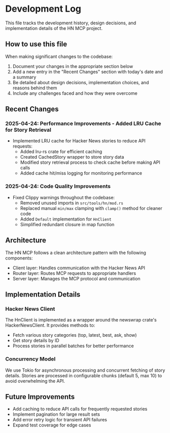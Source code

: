 # Development Log

This file tracks the development history, design decisions, and implementation details of the HN MCP project.

## How to use this file

When making significant changes to the codebase:

1. Document your changes in the appropriate section below
2. Add a new entry in the "Recent Changes" section with today's date and a summary
3. Be detailed about design decisions, implementation choices, and reasons behind them
4. Include any challenges faced and how they were overcome

## Recent Changes

### 2025-04-24: Performance Improvements - Added LRU Cache for Story Retrieval

- Implemented LRU cache for Hacker News stories to reduce API requests:
  - Added lru-rs crate for efficient caching
  - Created CachedStory wrapper to store story data
  - Modified story retrieval process to check cache before making API calls
  - Added cache hit/miss logging for monitoring performance

### 2025-04-24: Code Quality Improvements

- Fixed Clippy warnings throughout the codebase:
  - Removed unused imports in `src/tools/hn/mod.rs`
  - Replaced manual `min/max` clamping with `clamp()` method for cleaner code
  - Added `Default` implementation for `HnClient`
  - Simplified redundant closure in map function

## Architecture

The HN MCP follows a clean architecture pattern with the following components:

- Client layer: Handles communication with the Hacker News API
- Router layer: Routes MCP requests to appropriate handlers
- Server layer: Manages the MCP protocol and communication

## Implementation Details

### Hacker News Client

The HnClient is implemented as a wrapper around the newswrap crate's HackerNewsClient.
It provides methods to:

- Fetch various story categories (top, latest, best, ask, show)
- Get story details by ID
- Process stories in parallel batches for better performance

### Concurrency Model

We use Tokio for asynchronous processing and concurrent fetching of story details.
Stories are processed in configurable chunks (default 5, max 10) to avoid overwhelming the API.

## Future Improvements

- Add caching to reduce API calls for frequently requested stories
- Implement pagination for large result sets
- Add error retry logic for transient API failures
- Expand test coverage for edge cases